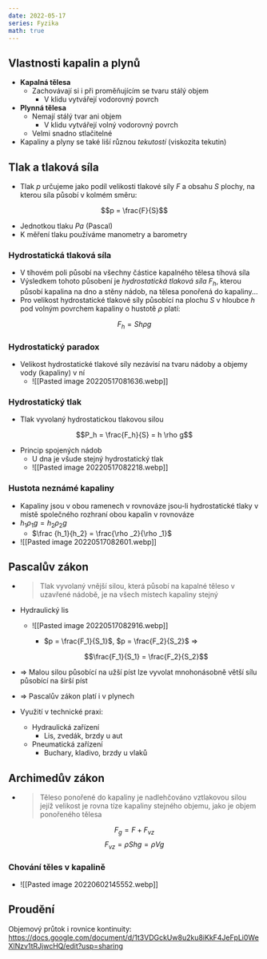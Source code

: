 ```yaml
---
date: 2022-05-17
series: Fyzika
math: true
---
```

## Vlastnosti kapalin a plynů
- **Kapalná tělesa**
	- Zachovávají si i při proměňujícím se tvaru stálý objem
		- V klidu vytvářejí vodorovný povrch
- **Plynná tělesa**
	- Nemají stálý tvar ani objem
		- V klidu vytvářejí volný vodorovný povrch
	- Velmi snadno stlačitelné
- Kapaliny a plyny se také liší různou *tekutostí* (viskozita tekutin)

## Tlak a tlaková síla
- Tlak $p$ určujeme jako podíl velikosti tlakové síly $F$ a obsahu $S$ plochy, na kterou síla působí v kolmém směru:

$$p = \frac{F}{S}$$

- Jednotkou tlaku *Pa* (Pascal)
- K měření tlaku používáme manometry a barometry

### Hydrostatická tlaková síla
- V tíhovém poli působí na všechny částice kapalného tělesa tíhová síla
- Výsledkem tohoto působení je *hydrostatická tlaková síla* $F_h$, kterou působí kapalina na dno a stěny nádob, na tělesa ponořená do kapaliny...
- Pro velikost hydrostatické tlakové síly působící na plochu $S$ v hloubce $h$ pod volným povrchem kapaliny o hustotě $\rho$ platí:

$$F_h = S h \rho g$$

### Hydrostatický paradox
- Velikost hydrostatické tlakové síly nezávisí na tvaru nádoby a objemy vody (kapaliny) v ní
	- ![[Pasted image 20220517081636.webp]]

### Hydrostatický tlak
- Tlak vyvolaný hydrostatickou tlakovou silou

$$P_h = \frac{F_h}{S} = h \rho g$$

- Princip spojených nádob
	- U dna je všude stejný hydrostatický tlak
	- ![[Pasted image 20220517082218.webp]]

### Hustota neznámé kapaliny
- Kapaliny jsou v obou ramenech v rovnováze jsou-li hydrostatické tlaky v místě společného rozhraní obou kapalin v rovnováze
- $h_1 \rho _1 g = h_2 \rho _2 g$
	- $\frac {h_1}{h_2} = \frac{\rho _2}{\rho _1}$
- ![[Pasted image 20220517082601.webp]]

## Pascalův zákon
- > Tlak vyvolaný vnější silou, která působí na kapalné těleso v  uzavřené nádobě, je na všech místech kapaliny stejný
- Hydraulický lis
	- ![[Pasted image 20220517082916.webp]]
		- $p = \frac{F_1}{S_1}$, $p = \frac{F_2}{S_2}$ =>
		
		$$\frac{F_1}{S_1} = \frac{F_2}{S_2}$$

- => Malou silou působící na užší píst lze vyvolat mnohonásobně větší sílu působící na širší píst
- => Pascalův zákon platí i v plynech
- Využití v technické praxi:
	- Hydraulická zařízení
		- Lis, zvedák, brzdy u aut
	- Pneumatická zařízení
		- Buchary, kladivo, brzdy u vlaků

## Archimedův zákon
- > Těleso ponořené do kapaliny je nadlehčováno vztlakovou silou jejíž velikost je rovna tíze kapaliny stejného objemu, jako je objem ponořeného tělesa

$$F_g = F + F_{vz}$$
$$F_{vz} = \rho S h g = \rho V g$$ 
### Chování těles v kapalině
- ![[Pasted image 20220602145552.webp]]

## Proudění
Objemový průtok i rovnice kontinuity:
https://docs.google.com/document/d/1t3VDGckUw8u2ku8iKkF4JeFpLi0WeXlNzv1tRJjwcHQ/edit?usp=sharing